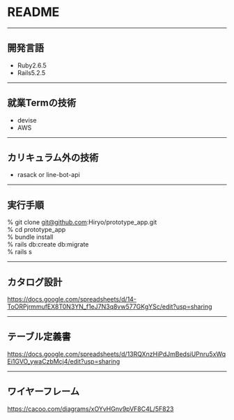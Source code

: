 # README
___
## 開発言語
- Ruby2.6.5
- Rails5.2.5
___
## 就業Termの技術
- devise
- AWS
___
## カリキュラム外の技術
- rasack or line-bot-api
___
## 実行手順
% git clone git@github.com:Hiryo/prototype_app.git  
% cd prototype_app  
% bundle install  
% rails db:create db:migrate  
% rails s  
___
## カタログ設計
https://docs.google.com/spreadsheets/d/14-ToORPjrmmufEX8T0N3YN_f1eJ7N3q8vw577GKgYSc/edit?usp=sharing
___
## テーブル定義書
https://docs.google.com/spreadsheets/d/13RQXnzHiPdJmBedsiUPnru5xWqEi1GVO_ywaCzbMcj4/edit?usp=sharing
___
## ワイヤーフレーム
https://cacoo.com/diagrams/xOYvHGnv9pVF8C4L/5F823